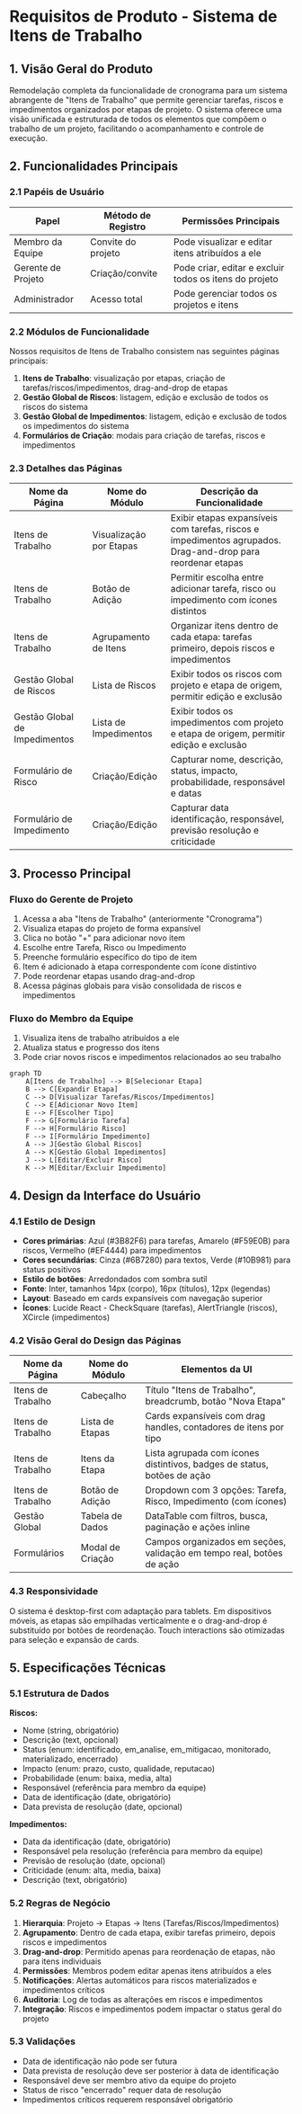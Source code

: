 # Requisitos de Produto - Sistema de Itens de Trabalho

## 1. Visão Geral do Produto

Remodelação completa da funcionalidade de cronograma para um sistema abrangente de "Itens de Trabalho" que permite gerenciar tarefas, riscos e impedimentos organizados por etapas de projeto. O sistema oferece uma visão unificada e estruturada de todos os elementos que compõem o trabalho de um projeto, facilitando o acompanhamento e controle de execução.

## 2. Funcionalidades Principais

### 2.1 Papéis de Usuário

| Papel | Método de Registro | Permissões Principais |
|-------|-------------------|----------------------|
| Membro da Equipe | Convite do projeto | Pode visualizar e editar itens atribuídos a ele |
| Gerente de Projeto | Criação/convite | Pode criar, editar e excluir todos os itens do projeto |
| Administrador | Acesso total | Pode gerenciar todos os projetos e itens |

### 2.2 Módulos de Funcionalidade

Nossos requisitos de Itens de Trabalho consistem nas seguintes páginas principais:

1. **Itens de Trabalho**: visualização por etapas, criação de tarefas/riscos/impedimentos, drag-and-drop de etapas
2. **Gestão Global de Riscos**: listagem, edição e exclusão de todos os riscos do sistema
3. **Gestão Global de Impedimentos**: listagem, edição e exclusão de todos os impedimentos do sistema
4. **Formulários de Criação**: modais para criação de tarefas, riscos e impedimentos

### 2.3 Detalhes das Páginas

| Nome da Página | Nome do Módulo | Descrição da Funcionalidade |
|----------------|----------------|-----------------------------|
| Itens de Trabalho | Visualização por Etapas | Exibir etapas expansíveis com tarefas, riscos e impedimentos agrupados. Drag-and-drop para reordenar etapas |
| Itens de Trabalho | Botão de Adição | Permitir escolha entre adicionar tarefa, risco ou impedimento com ícones distintos |
| Itens de Trabalho | Agrupamento de Itens | Organizar itens dentro de cada etapa: tarefas primeiro, depois riscos e impedimentos |
| Gestão Global de Riscos | Lista de Riscos | Exibir todos os riscos com projeto e etapa de origem, permitir edição e exclusão |
| Gestão Global de Impedimentos | Lista de Impedimentos | Exibir todos os impedimentos com projeto e etapa de origem, permitir edição e exclusão |
| Formulário de Risco | Criação/Edição | Capturar nome, descrição, status, impacto, probabilidade, responsável e datas |
| Formulário de Impedimento | Criação/Edição | Capturar data identificação, responsável, previsão resolução e criticidade |

## 3. Processo Principal

### Fluxo do Gerente de Projeto
1. Acessa a aba "Itens de Trabalho" (anteriormente "Cronograma")
2. Visualiza etapas do projeto de forma expansível
3. Clica no botão "+" para adicionar novo item
4. Escolhe entre Tarefa, Risco ou Impedimento
5. Preenche formulário específico do tipo de item
6. Item é adicionado à etapa correspondente com ícone distintivo
7. Pode reordenar etapas usando drag-and-drop
8. Acessa páginas globais para visão consolidada de riscos e impedimentos

### Fluxo do Membro da Equipe
1. Visualiza itens de trabalho atribuídos a ele
2. Atualiza status e progresso dos itens
3. Pode criar novos riscos e impedimentos relacionados ao seu trabalho

```mermaid
graph TD
    A[Itens de Trabalho] --> B[Selecionar Etapa]
    B --> C[Expandir Etapa]
    C --> D[Visualizar Tarefas/Riscos/Impedimentos]
    C --> E[Adicionar Novo Item]
    E --> F[Escolher Tipo]
    F --> G[Formulário Tarefa]
    F --> H[Formulário Risco]
    F --> I[Formulário Impedimento]
    A --> J[Gestão Global Riscos]
    A --> K[Gestão Global Impedimentos]
    J --> L[Editar/Excluir Risco]
    K --> M[Editar/Excluir Impedimento]
```

## 4. Design da Interface do Usuário

### 4.1 Estilo de Design

- **Cores primárias**: Azul (#3B82F6) para tarefas, Amarelo (#F59E0B) para riscos, Vermelho (#EF4444) para impedimentos
- **Cores secundárias**: Cinza (#6B7280) para textos, Verde (#10B981) para status positivos
- **Estilo de botões**: Arredondados com sombra sutil
- **Fonte**: Inter, tamanhos 14px (corpo), 16px (títulos), 12px (legendas)
- **Layout**: Baseado em cards expansíveis com navegação superior
- **Ícones**: Lucide React - CheckSquare (tarefas), AlertTriangle (riscos), XCircle (impedimentos)

### 4.2 Visão Geral do Design das Páginas

| Nome da Página | Nome do Módulo | Elementos da UI |
|----------------|----------------|----------------|
| Itens de Trabalho | Cabeçalho | Título "Itens de Trabalho", breadcrumb, botão "Nova Etapa" |
| Itens de Trabalho | Lista de Etapas | Cards expansíveis com drag handles, contadores de itens por tipo |
| Itens de Trabalho | Itens da Etapa | Lista agrupada com ícones distintivos, badges de status, botões de ação |
| Itens de Trabalho | Botão de Adição | Dropdown com 3 opções: Tarefa, Risco, Impedimento (com ícones) |
| Gestão Global | Tabela de Dados | DataTable com filtros, busca, paginação e ações inline |
| Formulários | Modal de Criação | Campos organizados em seções, validação em tempo real, botões de ação |

### 4.3 Responsividade

O sistema é desktop-first com adaptação para tablets. Em dispositivos móveis, as etapas são empilhadas verticalmente e o drag-and-drop é substituído por botões de reordenação. Touch interactions são otimizadas para seleção e expansão de cards.

## 5. Especificações Técnicas

### 5.1 Estrutura de Dados

**Riscos:**
- Nome (string, obrigatório)
- Descrição (text, opcional)
- Status (enum: identificado, em_analise, em_mitigacao, monitorado, materializado, encerrado)
- Impacto (enum: prazo, custo, qualidade, reputacao)
- Probabilidade (enum: baixa, media, alta)
- Responsável (referência para membro da equipe)
- Data de identificação (date, obrigatório)
- Data prevista de resolução (date, opcional)

**Impedimentos:**
- Data da identificação (date, obrigatório)
- Responsável pela resolução (referência para membro da equipe)
- Previsão de resolução (date, opcional)
- Criticidade (enum: alta, media, baixa)
- Descrição (text, obrigatório)

### 5.2 Regras de Negócio

1. **Hierarquia**: Projeto → Etapas → Itens (Tarefas/Riscos/Impedimentos)
2. **Agrupamento**: Dentro de cada etapa, exibir tarefas primeiro, depois riscos e impedimentos
3. **Drag-and-drop**: Permitido apenas para reordenação de etapas, não para itens individuais
4. **Permissões**: Membros podem editar apenas itens atribuídos a eles
5. **Notificações**: Alertas automáticos para riscos materializados e impedimentos críticos
6. **Auditoria**: Log de todas as alterações em riscos e impedimentos
7. **Integração**: Riscos e impedimentos podem impactar o status geral do projeto

### 5.3 Validações

- Data de identificação não pode ser futura
- Data prevista de resolução deve ser posterior à data de identificação
- Responsável deve ser membro ativo da equipe do projeto
- Status de risco "encerrado" requer data de resolução
- Impedimentos críticos requerem responsável obrigatório
